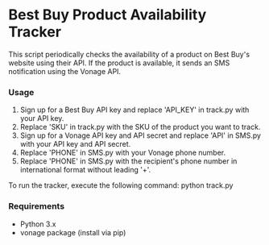 # Best Buy Product Availability Tracker

This script periodically checks the availability of a product on Best Buy's website using their API. If the product is available, it sends an SMS notification using the Vonage API.

### Usage
1. Sign up for a Best Buy API key and replace 'API_KEY' in track.py with your API key.
2. Replace 'SKU' in track.py with the SKU of the product you want to track.
3. Sign up for a Vonage API key and API secret and replace 'API' in SMS.py with your API key and API secret.
4. Replace 'PHONE' in SMS.py with your Vonage phone number.
5. Replace 'PHONE' in SMS.py with the recipient's phone number in international format without leading '+'.

To run the tracker, execute the following command:
python track.py

### Requirements
- Python 3.x
- vonage package (install via pip)